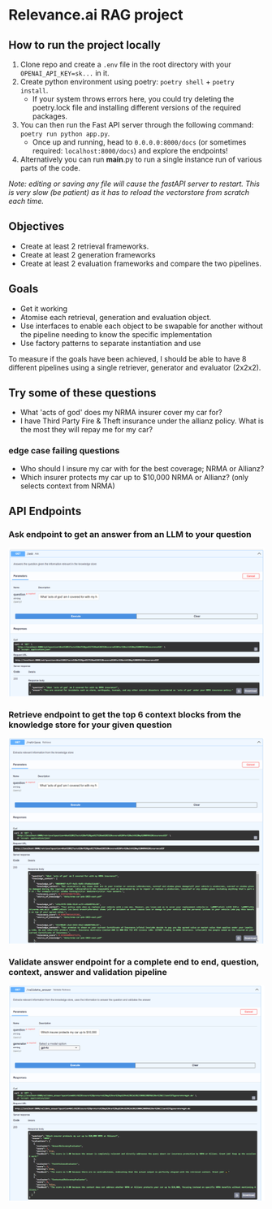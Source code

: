 # Relevance.ai RAG project

## How to run the project locally

1. Clone repo and create a `.env` file in the root directory with your `OPENAI_API_KEY=sk...` in it.
2. Create python environment using poetry: `poetry shell` + `poetry install`.
    - If your system throws errors here, you could try deleting the poetry.lock file and installing different versions of the required packages.
3. You can then run the Fast API server through the following command: `poetry run python app.py`.
    - Once up and running, head to `0.0.0.0:8000/docs` (or sometimes required: `localhost:8000/docs`) and explore the endpoints!
4. Alternatively you can run __main__.py to run a single instance run of various parts of the code.

*Note: editing or saving any file will cause the fastAPI server to restart. This is very slow (be patient) as it has to reload the vectorstore from scratch each time.*

## Objectives

- Create at least 2 retrieval frameworks.
- Create at least 2 generation frameworks
- Create at least 2 evaluation frameworks and compare the two pipelines.

## Goals

- Get it working
- Atomise each retrieval, generation and evaluation object.
- Use interfaces to enable each object to be swapable for another without the pipeline needing to know the specific implementation
- Use factory patterns to separate instantiation and use

To measure if the goals have been achieved, I should be able to have 8 different pipelines using a single retriever, generator and evaluator (2x2x2).

## Try some of these questions

- What 'acts of god' does my NRMA insurer cover my car for?
- I have Third Party Fire & Theft insurance under the allianz policy. What is the most they will repay me for my car?

### edge case failing questions

- Who should I insure my car with for the best coverage; NRMA or Allianz?
- Which insurer protects my car up to $10,000 NRMA or Allianz? (only selects context from NRMA)

## API Endpoints

### Ask endpoint to get an answer from an LLM to your question

![ask_endpoint](images/ask_endpoint.png)

### Retrieve endpoint to get the top 6 context blocks from the knowledge store for your given question

![retrieve_endpoint](images/retrieve_endpoint.png)

### Validate answer endpoint for a complete end to end, question, context, answer and validation pipeline

![validate_answer_endpoint](images/validate_answer_endpoint.png)
